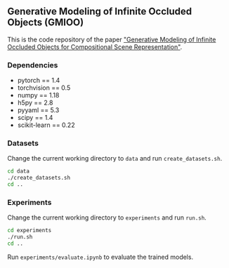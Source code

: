 ## Generative Modeling of Infinite Occluded Objects (GMIOO)

This is the code repository of the paper ["Generative Modeling of Infinite Occluded Objects for Compositional Scene Representation"](http://proceedings.mlr.press/v97/yuan19b.html).

### Dependencies

- pytorch == 1.4
- torchvision == 0.5
- numpy == 1.18
- h5py == 2.8
- pyyaml == 5.3
- scipy == 1.4
- scikit-learn == 0.22

### Datasets

Change the current working directory to `data` and run `create_datasets.sh`.

```bash
cd data
./create_datasets.sh
cd ..
```

### Experiments

Change the current working directory to `experiments` and run `run.sh`.

```bash
cd experiments
./run.sh
cd ..
```

Run `experiments/evaluate.ipynb` to evaluate the trained models.
